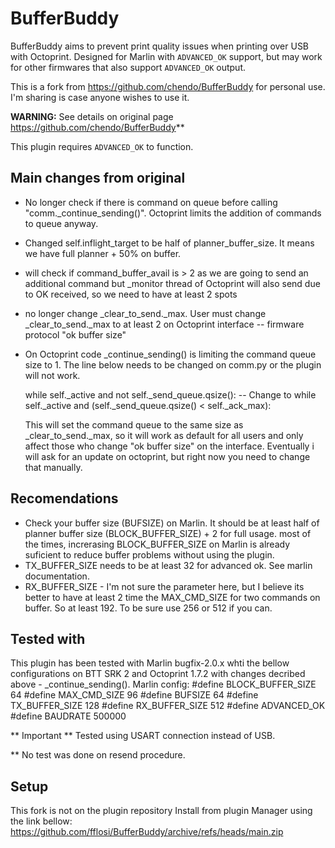 # BufferBuddy

BufferBuddy aims to prevent print quality issues when printing over USB with Octoprint. Designed for Marlin with `ADVANCED_OK` support, but may work for other firmwares that also support `ADVANCED_OK` output.

This is a fork from https://github.com/chendo/BufferBuddy for personal use. I'm sharing is case anyone wishes to use it.

**WARNING:** See details on original page https://github.com/chendo/BufferBuddy**

This plugin requires `ADVANCED_OK` to function.

## Main changes from original

- No longer check if there is command on queue before calling "comm._continue_sending()". Octoprint limits the addition of commands to queue anyway.
- Changed self.inflight_target to be half of planner_buffer_size. It means we have full planner + 50% on buffer.
- will check if command_buffer_avail is > 2 as we are going to send an additional command but _monitor thread of Octoprint will also send due to OK received, so we need to have at least 2 spots
- no longer change _clear_to_send._max. User must change _clear_to_send._max to at least 2 on Octoprint interface -- firmware protocol "ok buffer size"
- On Octoprint code _continue_sending() is limiting the command queue size to 1. 
    The line below needs to be changed on comm.py or the plugin will not work.
    
    while self._active and not self._send_queue.qsize():
    -- Change to
    while self._active and (self._send_queue.qsize() < self._ack_max):
    
    This will set the command queue to the same size as _clear_to_send._max, so it will work as default for all users and only affect those who change "ok buffer size" on the interface. Eventually i will ask for an update on octoprint, but right now you need to change that manually.



## Recomendations

- Check your buffer size (BUFSIZE) on Marlin. It should be at least half of planner buffer size (BLOCK_BUFFER_SIZE) + 2 for full usage.
    most of the times, increrasing BLOCK_BUFFER_SIZE on Marlin is already suficient to reduce buffer problems without using the plugin.
- TX_BUFFER_SIZE needs to be at least 32 for advanced ok. See marlin documentation.
- RX_BUFFER_SIZE - I'm not sure the parameter here, but I believe its better to have at least 2 time the MAX_CMD_SIZE for two commands on buffer.
    So at least 192. To be sure use 256 or 512 if you can.

## Tested with

This plugin has been tested with Marlin bugfix-2.0.x whti the bellow configurations on BTT SRK 2 and Octoprint 1.7.2 with changes decribed above - _continue_sending().
Marlin config:
#define BLOCK_BUFFER_SIZE 64
#define MAX_CMD_SIZE 96
#define BUFSIZE 64
#define TX_BUFFER_SIZE 128
#define RX_BUFFER_SIZE 512
#define ADVANCED_OK
#define BAUDRATE 500000

** Important ** Tested using USART connection instead of USB.

** No test was done on resend procedure.

## Setup

This fork is not on the plugin repository
Install from plugin Manager using the link bellow:
https://github.com/fflosi/BufferBuddy/archive/refs/heads/main.zip

